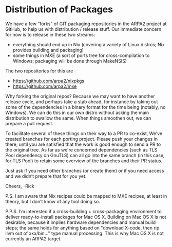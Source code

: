 # Distribution of Packages

We have a few “forks” of GIT packaging repositories in the ARPA2 project
at GitHub, to help us with distribution / release stuff. Our immediate
concern for now is to release in these two streams:

  * everything should end up in Nix (covering a variety of Linux
    distros; Nix provides building and packaging)
  * some things in MXE (a sort of ports tree for cross-compilation to
    Windows; packaging will be done through MakeNSIS)

The two repositories for this are

  * https://github.com/arpa2/nixpkgs
  * https://github.com/arpa2/mxe

Why forking the original repos? Because we may want to have another release
cycle, and perhaps take a stab ahead, for instance by taking out some of
the dependencies in a binary format for the time being (notably, no
Windows). We can do this in our own distro without asking the main
distribution to swallow the same. When things smoothen out, we can
prepare a pull request.

To facilitate several of these things on their way to a PR to co-exist,
We’ve created branches for each porting project. Please push your changes
in there, until you are satisfied that the work is good enough to send a
PR to the original tree. As far as we're concerned dependencies (such as
TLS Pool dependency on GnuTLS) can all go into the same branch (in this
case, for TLS Pool) to retain some overview of the branches and their PR
status.

Just ask if you need other branches (or create them) or
if you need access and we didn’t prepare that for you yet.

Cheers,
-Rick

P.S. I am aware that Nix recipes could be mapped to MXE recipes, at
least in theory, but I don’t know of any tool doing so.

P.P.S. I’m interested if a cross-building + cross-packaging environment
to deliver ready-to-install packages for Mac OS X. Building on Mac OS X
is not desirable, because it implies hardware dependencies and manual
build steps; the same holds for anything based on "download X-code, then
rip llvm out of xxx/bin..." type manual processing. This is why Mac OS X
is not currently an ARPA2 target.

